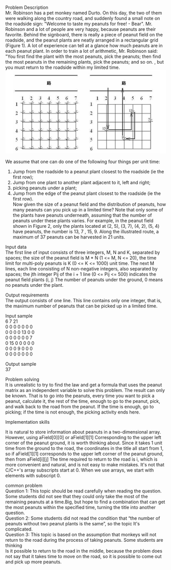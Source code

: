 Problem Description  
Mr. Robinson has a pet monkey named Durto. On this day, the two of them were walking along the country road, and suddenly found a small note on the roadside sign: "Welcome to taste my peanuts for free! - Bear".
Mr. Robinson and a lot of people are very happy, because peanuts are their favorite. Behind the signboard, there is really a piece of peanut field on the roadside, and the peanut plants are neatly arranged in a rectangular grid (Figure 1). A lot of experience can tell at a glance how much peanuts are in each peanut plant. In order to train a lot of arithmetic, Mr. Robinson said: "You first find the plant with the most peanuts, pick the peanuts; then find the most peanuts in the remaining plants, pick the peanuts; and so on. , but you must return to the roadside within my limited time.  
![imahe](https://github.com/reignsocket/Peanut-problem/blob/master/peanuts.png)

We assume that one can do one of the following four things per unit time:  
1) Jump from the roadside to a peanut plant closest to the roadside (ie the first row);
2) Jump from one plant to another plant adjacent to it, left and right;  
3) picking peanuts under a plant;  
4) Jump from the edge of the peanut plant closest to the roadside (ie the first row).  
Now given the size of a peanut field and the distribution of peanuts, how many peanuts can you pick up in a limited time? Note that only some of the plants have peanuts underneath, assuming that the number of peanuts under these plants varies. For example, in the peanut field shown in Figure 2, only the plants located at (2, 5), (3, 7), (4, 2), (5, 4) have peanuts, the number is 13, 7 , 15, 9. Along the illustrated route, a maximum of 37 peanuts can be harvested in 21 units.
  
Input data  
The first line of input consists of three integers, M, N and K, separated by spaces; the size of the peanut field is M * N (1
<= M, N <= 20), the time limit for multi-poly peanuts is K (0 <= K <= 1000) unit time. The next M lines, each line consisting of N non-negative integers, also separated by spaces; the jth integer Pij of the i + 1 line (0 <= Pij <= 500) indicates the peanut field plants (i, j) The number of peanuts under the ground, 0 means no peanuts under the plant.  
  
Output requirements  
The output consists of one line. This line contains only one integer, that is, the maximum number of peanuts that can be picked up in a limited time.  
  
Input sample  
6 7 21  
0 0 0 0 0 0 0  
0 0 0 0 13 0 0  
0 0 0 0 0 0 7  
0 15 0 0 0 0 0  
0 0 0 9 0 0 0  
0 0 0 0 0 0 0  
  
Output sample  
37  
  
Problem solving  
It is unrealistic to try to find the law and get a formula that uses the peanut matrix as an independent variable to solve this problem. The result can only be known. That is to go into the peanuts, every time you want to pick a peanut, calculate it, the rest of the time, enough to go to the peanut, pick, and walk back to the road from the peanut. If the time is enough, go to picking; if the time is not enough, the picking activity ends here.
  
Implementation skills  
  
It is natural to store information about peanuts in a two-dimensional array. However, using aField[0][0] or aField[1][1]
Corresponding to the upper left corner of the peanut ground, it is worth thinking about. Since it takes 1 unit time from the ground to the road, the coordinates in the title all start from 1, so if aField[1][1] corresponds to the upper left corner of the peanut ground, then from aField[i][j] The time required to return to the road is i, which is more convenient and natural, and is not easy to make mistakes. It's not that C/C++'s array subscripts start at 0. When we use arrays, we start with elements with subscript 0.
  
  
common problem  
Question 1: This topic should be read carefully when reading the question. Some students did not see that they could only take the most of the remaining peanuts at a time.Big, but hope to find a combination that can get the most peanuts within the specified time, turning the title into another question.  
Question 2: Some students did not read the condition that “the number of peanuts without two peanut plants is the same”, so the topic
It's complicated.  
Question 3: This topic is based on the assumption that monkeys will not return to the road during the process of taking peanuts. Some students are thinking  
Is it possible to return to the road in the middle, because the problem does not say that it takes time to move on the road, so it is possible to come out and pick up more peanuts.

